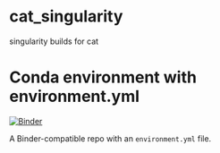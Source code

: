 # cat_singularity
singularity builds for cat
# Conda environment with environment.yml
[![Binder](http://mybinder.org/badge.svg)](http://mybinder.org/v2/dsommer/cat_singularity/master?filepath=index.ipynb)


A Binder-compatible repo with an `environment.yml` file.
